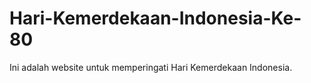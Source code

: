 # Hari-Kemerdekaan-Indonesia-Ke-80
Ini adalah website untuk memperingati Hari Kemerdekaan Indonesia.
